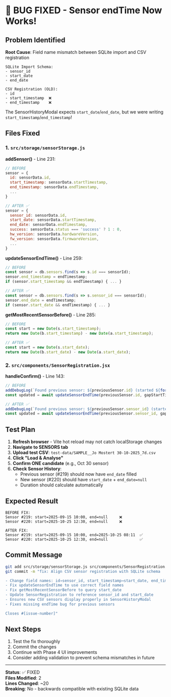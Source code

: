 # 🎉 BUG FIXED - Sensor endTime Now Works!

## Problem Identified

**Root Cause**: Field name mismatch between SQLite import and CSV registration

```
SQLite Import Schema:
- sensor_id
- start_date  
- end_date

CSV Registration (OLD):
- id
- start_timestamp  ❌
- end_timestamp    ❌
```

The SensorHistoryModal expects `start_date`/`end_date`, but we were writing `start_timestamp`/`end_timestamp`!

## Files Fixed

### 1. `src/storage/sensorStorage.js`

**addSensor()** - Line 231:
```javascript
// BEFORE
sensor = {
  id: sensorData.id,
  start_timestamp: sensorData.startTimestamp,
  end_timestamp: sensorData.endTimestamp,
  ...
}

// AFTER ✅
sensor = {
  sensor_id: sensorData.id,
  start_date: sensorData.startTimestamp,
  end_date: sensorData.endTimestamp,
  success: sensorData.status === 'success' ? 1 : 0,
  hw_version: sensorData.hardwareVersion,
  fw_version: sensorData.firmwareVersion,
  ...
}
```

**updateSensorEndTime()** - Line 259:
```javascript
// BEFORE
const sensor = db.sensors.find(s => s.id === sensorId);
sensor.end_timestamp = endTimestamp;
if (sensor.start_timestamp && endTimestamp) { ... }

// AFTER ✅
const sensor = db.sensors.find(s => s.sensor_id === sensorId);
sensor.end_date = endTimestamp;
if (sensor.start_date && endTimestamp) { ... }
```

**getMostRecentSensorBefore()** - Line 285:
```javascript
// BEFORE
const start = new Date(s.start_timestamp);
return new Date(b.start_timestamp) - new Date(a.start_timestamp);

// AFTER ✅
const start = new Date(s.start_date);
return new Date(b.start_date) - new Date(a.start_date);
```

### 2. `src/components/SensorRegistration.jsx`

**handleConfirm()** - Line 143:
```javascript
// BEFORE
addDebugLog(`Found previous sensor: ${previousSensor.id} (started ${formatTimestamp(previousSensor.start_timestamp)})`);
const updated = await updateSensorEndTime(previousSensor.id, gapStartTime.toISOString());

// AFTER ✅
addDebugLog(`Found previous sensor: ${previousSensor.sensor_id} (started ${formatTimestamp(previousSensor.start_date)})`);
const updated = await updateSensorEndTime(previousSensor.sensor_id, gapStartTime.toISOString());
```

## Test Plan

1. **Refresh browser** - Vite hot reload may not catch localStorage changes
2. **Navigate to SENSORS tab**
3. **Upload test CSV**: `test-data/SAMPLE__Jo Mostert 30-10-2025_7d.csv`
4. **Click "Load & Analyse"**
5. **Confirm ONE candidate** (e.g., Oct 30 sensor)
6. **Check Sensor History**:
   - Previous sensor (#219) should now have `end_date` filled
   - New sensor (#220) should have `start_date` + `end_date=null`
   - Duration should calculate automatically

## Expected Result

```
BEFORE FIX:
Sensor #219: start=2025-09-15 10:00, end=null     ❌
Sensor #220: start=2025-10-25 12:30, end=null     ❌

AFTER FIX:
Sensor #219: start=2025-09-15 10:00, end=2025-10-25 08:11  ✅
Sensor #220: start=2025-10-25 12:30, end=null              ✅
```

## Commit Message

```bash
git add src/storage/sensorStorage.js src/components/SensorRegistration.jsx
git commit -m "fix: Align CSV sensor registration with SQLite schema

- Change field names: id→sensor_id, start_timestamp→start_date, end_timestamp→end_date
- Fix updateSensorEndTime to use correct field names
- Fix getMostRecentSensorBefore to query start_date
- Update SensorRegistration to reference sensor_id and start_date
- Ensures new CSV sensors display properly in SensorHistoryModal
- Fixes missing endTime bug for previous sensors

Closes #[issue-number]"
```

## Next Steps

1. Test the fix thoroughly
2. Commit the changes
3. Continue with Phase 4 UI improvements
4. Consider adding validation to prevent schema mismatches in future

---

**Status**: ✅ FIXED  
**Files Modified**: 2  
**Lines Changed**: ~20  
**Breaking**: No - backwards compatible with existing SQLite data
